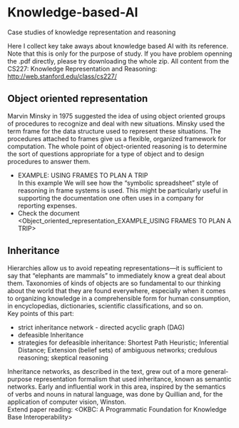 # Knowledge-based-AI
Case studies of knowledge representation and reasoning

Here I collect key take aways about knowledge based AI with its reference. Note that this is only for the purpose of study. If you have problem openning the .pdf directly, please try downloading the whole zip. All content from the CS227: Knowledge Representation and Reasoning: http://web.stanford.edu/class/cs227/ 

## Object oriented representation 
Marvin Minsky in 1975 suggested the idea of using object oriented groups of procedures to recognize and deal with new situations. Minsky used the term frame for the data structure used to represent these situations. The procedures attached to frames give us a flexible, organized framework for computation. The whole point of object-oriented reasoning is to determine the sort of questions appropriate for a type of object and to design procedures to answer them. <br>
* EXAMPLE: USING FRAMES TO PLAN A TRIP <br>
In this example We will see how the “symbolic spreadsheet” style of reasoning in frame systems is used. This might be particularly useful in supporting the documentation one often uses in a company for reporting expenses. <br>
* Check the document <Object_oriented_representation_EXAMPLE_USING FRAMES TO PLAN A TRIP>

## Inheritance
Hierarchies allow us to avoid repeating representations—it is sufficient to say that “elephants are mammals” to immediately know a great deal about them. Taxonomies of kinds of objects are so fundamental to our thinking about the world that they are found everywhere, especially when it comes to organizing knowledge in a comprehensible form for human consumption, in encyclopedias, dictionaries, scientific classifications, and so on.<br>
Key points of this part: <br>
* strict inheritance network - directed acyclic graph (DAG)<br>
* defeasible Inheritance <br>
* strategies for defeasible inheritance: Shortest Path Heuristic; Inferential Distance; Extension (belief sets) of ambiguous networks; credulous reasoning; skeptical reasoning <br>

Inheritance networks, as described in the text, grew out of a more general-purpose representation formalism that used inheritance, known as semantic networks. Early and influential work in this area, inspired by the semantics of verbs and nouns in natural language, was done by Quillian and, for the application of computer vision, Winston. <br>
Extend paper reading: <OKBC: A Programmatic Foundation for Knowledge Base Interoperability>
